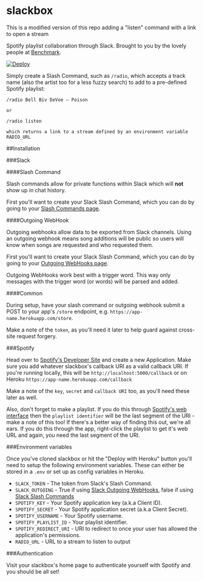 # slackbox
This is a modified version of this repo adding a "listen" command with a link to open a stream

Spotify playlist collaboration through Slack. Brought to you by the lovely people at [Benchmark](http://benchmark.co.uk).

[![Deploy](https://www.herokucdn.com/deploy/button.png)](https://heroku.com/deploy)

Simply create a Slash Command, such as `/radio`, which accepts a track name (also the artist too for a less fuzzy search) to add to a pre-defined Spotify playlist:

    /radio Bell Biv DeVoe – Poison

    or 

    /radio listen

    which returns a link to a stream defined by an environment variable RADIO_URL

##Installation

###Slack

####Slash Command

Slash commands allow for private functions within Slack which will **not** show up in chat history.

First you'll want to create your Slack Slash Command, which you can do by going to your [Slash Commands page](https://my.slack.com/services/new/slash-commands).

####Outgoing WebHook

Outgoing webhooks allow data to be exported from Slack channels. Using an outgoing webhook means song additions will be public so users will know when songs are requested and who requested them.

First you'll want to create your Slack Slash Command, which you can do by going to your [Outgoing WebHooks page](https://my.slack.com/services/new/outgoing-webhook).

Outgoing WebHooks work best with a trigger word. This way only messages with the trigger word (or words) will be parsed and added.

####Common

During setup, have your slash command or outgoing webhook submit a POST to your app's `/store` endpoint, e.g. `https://app-name.herokuapp.com/store`.

Make a note of the `token`, as you'll need it later to help guard against cross-site request forgery.

###Spotify

Head over to [Spotify's Developer Site](http://developer.spotify.com) and create a new Application. Make sure you add whatever slackbox's callback URI as a valid callback URI. If you're running locally, this will be `http://localhost:5000/callback` or on Heroku `https://app-name.herokuapp.com/callback`

Make a note of the `key`, `secret` and `callback URI` too, as you'll need these later as well.

Also, don't forget to make a playlist. If you do this through [Spotify's web interface](http://play.spotify.com) then the `playlist identifier` will be the last segment of the URI - make a note of this too! If there's a better way of finding this out, we're all ears. If you do this through the app, right-click the playlist to get it's web URL and again, you need the last segment of the URI.

###Environment variables

Once you've cloned slackbox or hit the "Deploy with Heroku" button you'll need to setup the following environment variables. These can either be stored in a `.env` or set up as config variables in Heroku.

* `SLACK_TOKEN` - The token from Slack's Slash Command.
* `SLACK_OUTGOING` - True if using [Slack Outgoing WebHooks](https://my.slack.com/services/new/outgoing-webhook), false if using [Slack Slash Commands](https://my.slack.com/services/new/slash-commands)
* `SPOTIFY_KEY` - Your Spotify application key (a.k.a Client ID).
* `SPOTIFY_SECRET` - Your Spotify application secret (a.k.a Client Secret).
* `SPOTIFY_USERNAME` - Your Spotify username.
* `SPOTIFY_PLAYLIST_ID` - Your playlist identifier.
* `SPOTIFY_REDIRECT_URI` - URI to redirect to once your user has allowed the application's permissions.
* `RADIO_URL` - URL to a stream to listen to output

###Authentication

Visit your slackbox's home page to authenticate yourself with Spotify and you should be all set!
